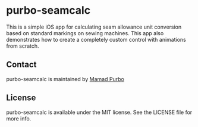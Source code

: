 purbo-seamcalc
=================

This is a simple iOS app for calculating seam allowance unit conversion based on standard markings on sewing machines. This app also demonstrates how to create a completely custom control with animations from scratch. 

## Contact

purbo-seamcalc is maintained by [Mamad Purbo](https://twitter.com/purubo)


## License

purbo-seamcalc is available under the MIT license. See the LICENSE file for more info.
